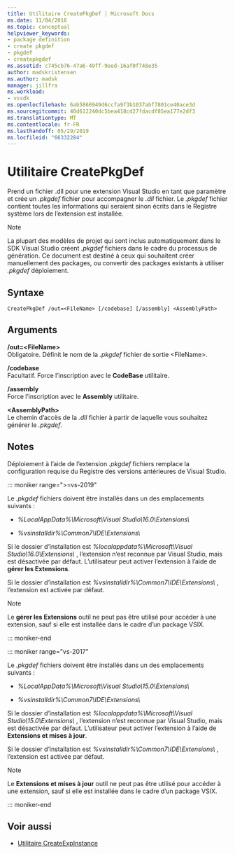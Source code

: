 ```yaml
---
title: Utilitaire CreatePkgDef | Microsoft Docs
ms.date: 11/04/2016
ms.topic: conceptual
helpviewer_keywords:
- package definition
- create pkgdef
- pkgdef
- createpkgdef
ms.assetid: c745cb76-47a6-49ff-9eed-16af0f748e35
author: madskristensen
ms.author: madsk
manager: jillfra
ms.workload:
- vssdk
ms.openlocfilehash: 6ab5866949d6ccfa9f3b1037abf7801ce40ace3d
ms.sourcegitcommit: 40d612240dc5bea418cd27fdacdf85ea177e2df3
ms.translationtype: MT
ms.contentlocale: fr-FR
ms.lasthandoff: 05/29/2019
ms.locfileid: "66332284"
---
```

# <a name="createpkgdef-utility"></a>Utilitaire CreatePkgDef
Prend un fichier .dll pour une extension Visual Studio en tant que paramètre et crée un *.pkgdef* fichier pour accompagner le *.dll* fichier. Le *.pkgdef* fichier contient toutes les informations qui seraient sinon écrits dans le Registre système lors de l’extension est installée.

> [!NOTE]
> La plupart des modèles de projet qui sont inclus automatiquement dans le SDK Visual Studio créent *.pkgdef* fichiers dans le cadre du processus de génération. Ce document est destiné à ceux qui souhaitent créer manuellement des packages, ou convertir des packages existants à utiliser *.pkgdef* déploiement.

## <a name="syntax"></a>Syntaxe

```
CreatePkgDef /out=<FileName> [/codebase] [/assembly] <AssemblyPath>
```

## <a name="arguments"></a>Arguments
**/out=&lt;FileName&gt;** \
Obligatoire. Définit le nom de la *.pkgdef* fichier de sortie &lt;FileName&gt;.

**/codebase**\
Facultatif. Force l’inscription avec le **CodeBase** utilitaire.

**/assembly**\
Force l’inscription avec le **Assembly** utilitaire.

**&lt;AssemblyPath&gt;** \
Le chemin d’accès de la *.dll* fichier à partir de laquelle vous souhaitez générer le *.pkgdef*.

## <a name="remarks"></a>Notes
Déploiement à l’aide de l’extension *.pkgdef* fichiers remplace la configuration requise du Registre des versions antérieures de Visual Studio.

::: moniker range=">=vs-2019"

Le *.pkgdef* fichiers doivent être installés dans un des emplacements suivants :

- *%LocalAppData%\Microsoft\Visual Studio\16.0\Extensions\\*

- *%vsinstalldir%\Common7\IDE\Extensions\\*

Si le dossier d’installation est *%localappdata%\Microsoft\Visual Studio\16.0\Extensions\\* , l’extension n’est reconnue par Visual Studio, mais est désactivée par défaut. L’utilisateur peut activer l’extension à l’aide de **gérer les Extensions**.

Si le dossier d’installation est *%vsinstalldir%\Common7\IDE\Extensions\\* , l’extension est activée par défaut.

> [!NOTE]
> Le **gérer les Extensions** outil ne peut pas être utilisé pour accéder à une extension, sauf si elle est installée dans le cadre d’un package VSIX.

::: moniker-end

::: moniker range="vs-2017"

Le *.pkgdef* fichiers doivent être installés dans un des emplacements suivants :

- *%LocalAppData%\Microsoft\Visual Studio\15.0\Extensions\\*

- *%vsinstalldir%\Common7\IDE\Extensions\\*

Si le dossier d’installation est *%localappdata%\Microsoft\Visual Studio\15.0\Extensions\\* , l’extension n’est reconnue par Visual Studio, mais est désactivée par défaut. L’utilisateur peut activer l’extension à l’aide de **Extensions et mises à jour**.

Si le dossier d’installation est *%vsinstalldir%\Common7\IDE\Extensions\\* , l’extension est activée par défaut.

> [!NOTE]
> Le **Extensions et mises à jour** outil ne peut pas être utilisé pour accéder à une extension, sauf si elle est installée dans le cadre d’un package VSIX.

::: moniker-end

## <a name="see-also"></a>Voir aussi
- [Utilitaire CreateExpInstance](../../extensibility/internals/createexpinstance-utility.md)
